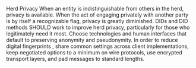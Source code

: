 Herd Privacy When an entity is indistinguishable from others in the herd, privacy is available. When the act of engaging privately with another party is by itself a recognizable flag, privacy is greatly diminished. DIDs and DID methods SHOULD work to improve herd privacy, particularly for those who legitimately need it most. Choose technologies and human interfaces that default to preserving anonymity and pseudonymity. In order to reduce digital fingerprints , share common settings across client implementations, keep negotiated options to a minimum on wire protocols, use encrypted transport layers, and pad messages to standard lengths.
